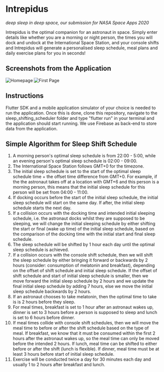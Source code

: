 # Intrepidus
*deep sleep in deep space, our submission for NASA Space Apps 2020*

Intrepidus is the optimal companion for an astronaut in space. Simply enter details like whether you are a morning or night person, the times you will dock and undock at the International Space Station, and your console shifts and Intrepidus will generate a personalised sleep schedule, meal plans and daily exercise plans for you in seconds!

## Screenshots from the Application
![Homepage](https://github.com/daniaismadi/intrepidus/blob/main/images/1.png?raw=true)
![First Page](https://github.com/daniaismadi/intrepidus/blob/main/images/2.png?raw=true)


## Instructions
Flutter SDK and a mobile application simulator of your choice is needed to run the application. Once this is done, clone this repository, navigate to the sleep_shifting_scheduler folder and type "flutter run" in your terminal and the application should start running. We use Firebase as back-end to store data from the application.

## Simple Algorithm for Sleep Shift Schedule
1. A morning person's optimal sleep schedule is from 22:00 - 5:00, while an evening person's optimal sleep schedule is 02:00 - 09:00.
2. The International Space Station follows GMT+0 for the timezone.
3. The initial sleep schedule is set to the start of the optimal sleep schedule time + the offset time difference from GMT+0. For example, if the the astronaut takes off at a location with GMT+6 and this person is a morning person, this means that the initial sleep schedule for this person will be set from 04:00 - 11:00.
4. If docking occurs before the start of the initial sleep schedule, the initial sleep schedule will start on the same day. If after, the initial sleep schedule starts the next day.
5. If a collision occurs with the docking time and intended initial sleeping schedule, i.e. the astronaut docks whilst they are supposed to be sleeping, we will 
change the initial sleeping schedule by either shifting the start or final (wake up time) of the initial sleep schedule, based on the comparison of the docking time with the initial start and final sleep schedule.
6. The sleep schedule will be shifted by 1 hour each day until the optimal sleep schedule is achieved.
7. If a collision occurs with the console shift schedule, then we will shift the sleep schedule by either bringing it forward or backwards by 2 hours (consider: consumption of melatonin and breakfast), depending on the offset of shift schedule and initial sleep schedule. If the offset of shift schedule and start of initial sleep schedule is smaller, then we move forward the initial sleep schedule by 2 hours  and we update the final initial sleep schedule by adding 7 hours, else we move the initial sleep schedule backwards by 2 hours.
8. If an astronaut chooses to take melatonin, then the optimal time to take is is 2 hours before they sleep.
9. For meal times, breakfast is set to 1 hour after an astronaut wakes up, dinner is set to 3 hours before a person is supposed to sleep and lunch is set to 6 hours before dinner.
10. If meal times collide with console shift schedules, then we will move the meal time to before or after the shift schedule based on the type of meal. If breakfast, we know that it must be consumed within the first 2 hours after the astronaut wakes up, so the meal time can only be moved before the intended 2 hours. If lunch, meal time can be shifted to either before or after the shift (lunch is flexible). If dinner, meal time must be at least 3 hours before start of initial sleep schedule.
11. Exercise will be conducted twice a day for 30 minutes each day and usually 1 to 2 hours after breakfast and lunch.
